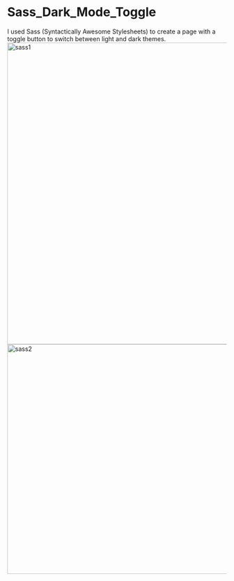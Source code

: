 # Sass_Dark_Mode_Toggle
I used Sass (Syntactically Awesome Stylesheets) to create a page with a toggle button to switch between light and dark themes.
<img width="692" alt="sass1" src="https://github.com/user-attachments/assets/4f9d332d-a314-4966-bab5-572c852ad7cc" />
<img width="527" alt="sass2" src="https://github.com/user-attachments/assets/1d0cdb4b-dd7f-4c19-b183-e49c058c3479" />
